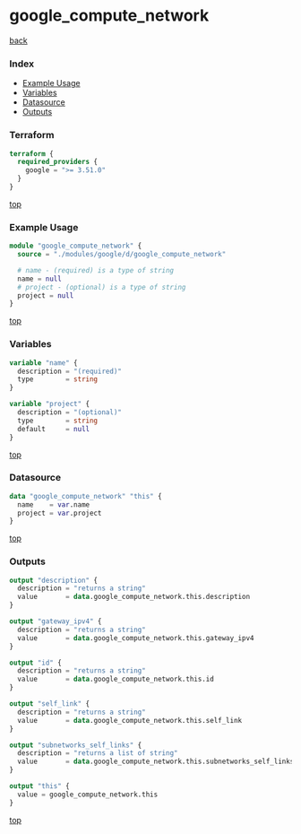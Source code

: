 # google_compute_network

[back](../google.md)

### Index

- [Example Usage](#example-usage)
- [Variables](#variables)
- [Datasource](#datasource)
- [Outputs](#outputs)

### Terraform

```terraform
terraform {
  required_providers {
    google = ">= 3.51.0"
  }
}
```

[top](#index)

### Example Usage

```terraform
module "google_compute_network" {
  source = "./modules/google/d/google_compute_network"

  # name - (required) is a type of string
  name = null
  # project - (optional) is a type of string
  project = null
}
```

[top](#index)

### Variables

```terraform
variable "name" {
  description = "(required)"
  type        = string
}

variable "project" {
  description = "(optional)"
  type        = string
  default     = null
}
```

[top](#index)

### Datasource

```terraform
data "google_compute_network" "this" {
  name    = var.name
  project = var.project
}
```

[top](#index)

### Outputs

```terraform
output "description" {
  description = "returns a string"
  value       = data.google_compute_network.this.description
}

output "gateway_ipv4" {
  description = "returns a string"
  value       = data.google_compute_network.this.gateway_ipv4
}

output "id" {
  description = "returns a string"
  value       = data.google_compute_network.this.id
}

output "self_link" {
  description = "returns a string"
  value       = data.google_compute_network.this.self_link
}

output "subnetworks_self_links" {
  description = "returns a list of string"
  value       = data.google_compute_network.this.subnetworks_self_links
}

output "this" {
  value = google_compute_network.this
}
```

[top](#index)
